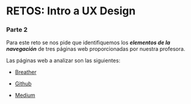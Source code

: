 # RETOS: Intro a UX Design

### **Parte 2**

Para este reto se nos pide que identifiquemos los **_elementos de la navegación_** de tres páginas web proporcionadas por nuestra profesora.

Las páginas web a analizar son las siguientes:


* [Breather](assets/docs/BREATHER.md)

* [Github](assets/docs/GITHUB.md)

* [Medium](assets/docs/MEDIUM.md)


